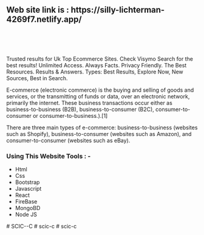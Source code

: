 


<h2>Web site link is : https://silly-lichterman-4269f7.netlify.app/ </h2>

<br>
<br>
<br>

<p>Trusted results for Uk Top Ecommerce Sites. Check Visymo Search for the best results! Unlimited Access. Always Facts. Privacy Friendly. The Best Resources. Results & Answers. Types: Best Results, Explore Now, New Sources, Best in Search.</p>
<p>E-commerce (electronic commerce) is the buying and selling of goods and services, or the transmitting of funds or data, over an electronic network, primarily the internet. These business transactions occur either as business-to-business (B2B), business-to-consumer (B2C), consumer-to-consumer or consumer-to-business.).[1]

There are three main types of e-commerce: business-to-business (websites such as Shopify), business-to-consumer (websites such as Amazon), and consumer-to-consumer (websites such as eBay).</p>

<div>
    <h3>Using This Website Tools : -</h3>
    <ul>
        <li>Html </li>
        <li>Css </li>
        <li>Bootstrap </li>
        <li>Javascript </li>
        <li>React </li>
        <li>FireBase </li>
        <li>MongoBD </li>
        <li>Node JS </li>  
    </ul>
</div>
# SCIC--C
# scic-c
# scic-c
